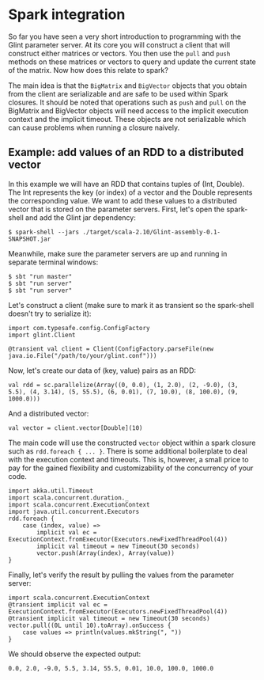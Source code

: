 # Spark integration

So far you have seen a very short introduction to programming with the Glint parameter server. At its core you will
construct a client that will construct either matrices or vectors. You then use the `pull` and `push` methods on these
matrices or vectors to query and update the current state of the matrix. Now how does this relate to spark?

The main idea is that the `BigMatrix` and `BigVector` objects that you obtain from the client are serializable and 
are safe to be used within Spark closures. It should be noted that operations such as `push` and `pull` on the 
BigMatrix and BigVector objects will need access to the implicit execution context and the implicit timeout. These 
objects are not serializable which can cause problems when running a closure naively.

## Example: add values of an RDD to a distributed vector
In this example we will have an RDD that contains tuples of (Int, Double). The Int represents the key (or index) of a 
vector and the Double represents the corresponding value. We want to add these values to a distributed vector that is 
stored on the parameter servers. First, let's open the spark-shell and add the Glint jar dependency:

    $ spark-shell --jars ./target/scala-2.10/Glint-assembly-0.1-SNAPSHOT.jar
    
Meanwhile, make sure the parameter servers are up and running in separate terminal windows:
 
    $ sbt "run master"
    $ sbt "run server"
    $ sbt "run server"
 
Let's construct a client (make sure to mark it as transient so the spark-shell doesn't try to serialize it):

    import com.typesafe.config.ConfigFactory
    import glint.Client
    
    @transient val client = Client(ConfigFactory.parseFile(new java.io.File("/path/to/your/glint.conf")))
    
Now, let's create our data of (key, value) pairs as an RDD:
    
    val rdd = sc.parallelize(Array((0, 0.0), (1, 2.0), (2, -9.0), (3, 5.5), (4, 3.14), (5, 55.5), (6, 0.01), (7, 10.0), (8, 100.0), (9, 1000.0)))

And a distributed vector:

    val vector = client.vector[Double](10)
    
The main code will use the constructed `vector` object within a spark closure such as `rdd.foreach { ... }`. There is 
some additional boilerplate to deal with the execution context and timeouts. This is, however, a small price to pay 
for the gained flexibility and customizability of the concurrency of your code.

    import akka.util.Timeout
    import scala.concurrent.duration._
    import scala.concurrent.ExecutionContext
    import java.util.concurrent.Executors
    rdd.foreach {
        case (index, value) =>
            implicit val ec = ExecutionContext.fromExecutor(Executors.newFixedThreadPool(4))
            implicit val timeout = new Timeout(30 seconds)
            vector.push(Array(index), Array(value))
    }
    
Finally, let's verify the result by pulling the values from the parameter server:

    import scala.concurrent.ExecutionContext
    @transient implicit val ec = ExecutionContext.fromExecutor(Executors.newFixedThreadPool(4))
    @transient implicit val timeout = new Timeout(30 seconds)
    vector.pull((0L until 10).toArray).onSuccess {
        case values => println(values.mkString(", "))
    }

We should observe the expected output:

    0.0, 2.0, -9.0, 5.5, 3.14, 55.5, 0.01, 10.0, 100.0, 1000.0
